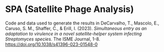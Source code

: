 # SPA (Satellite Phage Analysis)

Code and data used to generate the results in
DeCarvalho, T., Mascolo, E., Caruso, S. M., Shaffer, C., & Erill, I. (2023). *Simultaneous entry as an adaptation to virulence in a novel satellite-helper system infecting Streptomyces species.* The ISME Journal, 1-8. https://doi.org/10.1038/s41396-023-01548-0


